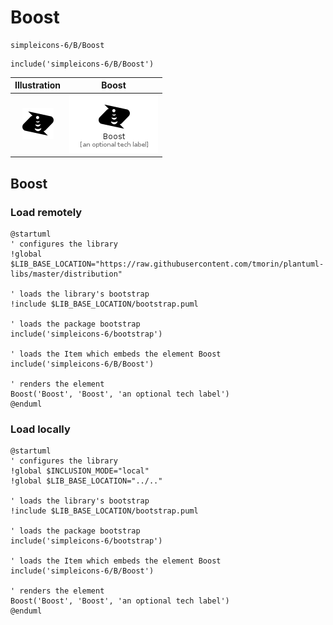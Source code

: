 # Boost


```text
simpleicons-6/B/Boost
```

```text
include('simpleicons-6/B/Boost')
```



| Illustration | Boost |
| :---: | :---: |
| ![illustration for Illustration](../../simpleicons-6/B/Boost.png) | ![illustration for Boost](../../simpleicons-6/B/Boost.Local.png) |




## Boost

### Load remotely
```plantuml
@startuml
' configures the library
!global $LIB_BASE_LOCATION="https://raw.githubusercontent.com/tmorin/plantuml-libs/master/distribution"

' loads the library's bootstrap
!include $LIB_BASE_LOCATION/bootstrap.puml

' loads the package bootstrap
include('simpleicons-6/bootstrap')

' loads the Item which embeds the element Boost
include('simpleicons-6/B/Boost')

' renders the element
Boost('Boost', 'Boost', 'an optional tech label')
@enduml
```

### Load locally
```plantuml
@startuml
' configures the library
!global $INCLUSION_MODE="local"
!global $LIB_BASE_LOCATION="../.."

' loads the library's bootstrap
!include $LIB_BASE_LOCATION/bootstrap.puml

' loads the package bootstrap
include('simpleicons-6/bootstrap')

' loads the Item which embeds the element Boost
include('simpleicons-6/B/Boost')

' renders the element
Boost('Boost', 'Boost', 'an optional tech label')
@enduml
```

